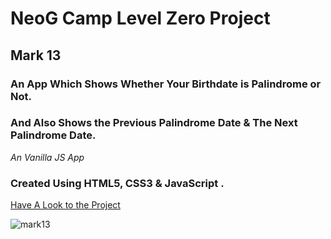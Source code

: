 # NeoG Camp Level Zero Project
## Mark 13
### An App Which Shows Whether Your Birthdate is Palindrome or Not.
### And Also Shows the Previous Palindrome Date & The Next Palindrome Date.
 
*An Vanilla JS App*

### Created Using HTML5, CSS3 & JavaScript .



[Have A Look to the Project](https://dob-palindromic.netlify.app/)

![mark13](https://user-images.githubusercontent.com/84782149/205515667-c7d1b0ed-a170-4027-bfe8-ae6e7841d71c.JPG)
